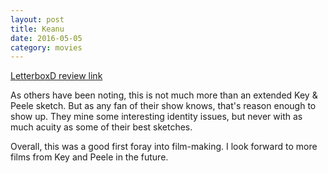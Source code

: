 ```yaml
---
layout: post
title: Keanu 
date: 2016-05-05
category: movies
---
```

 
[LetterboxD review link](http://letterboxd.com/samarthbhaskar/film/keanu/)

 As others have been noting, this is not much more than an extended Key & Peele sketch. But as any fan of their show knows, that's reason enough to show up. They mine some interesting identity issues, but never with as much acuity as some of their best sketches.

Overall, this was a good first foray into film-making. I look forward to more films from Key and Peele in the future.
